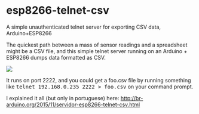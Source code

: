 # esp8266-telnet-csv
A simple unauthenticated telnet server for exporting CSV data, Arduino+ESP8266

The quickest path between a mass of sensor readings and a spreadsheet might be a CSV file, and this simple telnet server running on an Arduino + ESP8266 dumps data formatted as CSV.

<img src="http://static.efetividade.net/img/captura-de-tela-2015-11-20-as-18.44.09-13274-39990.png">

It runs on port 2222, and you could get a foo.csv file by running something like <tt>telnet 192.168.0.235 2222 > foo.csv</tt> on your command prompt.

I explained it all (but only in portuguese) here: http://br-arduino.org/2015/11/servidor-esp8266-telnet-csv.html
